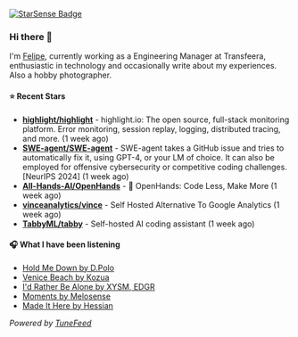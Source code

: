 <a href="https://starsense.app/developer-types" target="_blank"><img src="https://starsense.app/api/badge/?user=valtlfelipe" alt="StarSense Badge"></a>

### Hi there 👋

I'm [Felipe](https://felipevm.com), currently working as a Engineering Manager at Transfeera, enthusiastic in technology and occasionally write about my experiences. Also a hobby photographer.

#### ⭐ Recent Stars
- **[highlight/highlight](https://github.com/highlight/highlight)** - highlight.io: The open source, full-stack monitoring platform. Error monitoring, session replay, logging, distributed tracing, and more. (1 week ago)
- **[SWE-agent/SWE-agent](https://github.com/SWE-agent/SWE-agent)** - SWE-agent takes a GitHub issue and tries to automatically fix it, using GPT-4, or your LM of choice. It can also be employed for offensive cybersecurity or competitive coding challenges. [NeurIPS 2024]  (1 week ago)
- **[All-Hands-AI/OpenHands](https://github.com/All-Hands-AI/OpenHands)** - 🙌 OpenHands: Code Less, Make More (1 week ago)
- **[vinceanalytics/vince](https://github.com/vinceanalytics/vince)** - Self Hosted Alternative To Google Analytics (1 week ago)
- **[TabbyML/tabby](https://github.com/TabbyML/tabby)** - Self-hosted AI coding assistant (1 week ago)

#### 🎧 What I have been listening
- [Hold Me Down by D.Polo](https://open.spotify.com/track/7ctUeZ8kwBfwS3ymOxqdWt)
- [Venice Beach by Kozua](https://open.spotify.com/track/3S1ANvfLwD21P0A8Jvy6LX)
- [I&#39;d Rather Be Alone by XYSM, EDGR](https://open.spotify.com/track/3e3NPloQESLLcs1ftn04AV)
- [Moments by Melosense](https://open.spotify.com/track/0BVCCuHQTb2z2XPbNIukLM)
- [Made It Here by Hessian](https://open.spotify.com/track/4rw8ZJEGDiAk3VEiSpgTJl)

_Powered by [TuneFeed](https://tunefeed.app?ref=github.com)_


